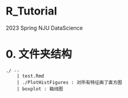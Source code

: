 # R_Tutorial

2023 Spring NJU DataScience

# 0. 文件夹结构

```
./ --
    | test.Rmd
    | ./PlotHistFigures : 对所有特征画了直方图
    | boxplot : 箱线图
```
